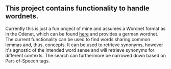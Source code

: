 ## This project contains functionality to handle wordnets.

Currently this is just a fun project of mine and assumes a Wordnet format as in the Odenet, which can be found [here](https://www.google.com) and provides a german wordnet. The current functionality can be used to find words sharing common lemmas and, thus, concepts. It can be used to retrieve synonyms, however it's agnostic of the intended word sense and will retrieve synonyms for different contexts. The search can furthermore be narrowed down based on Part-of-Speech tags.
